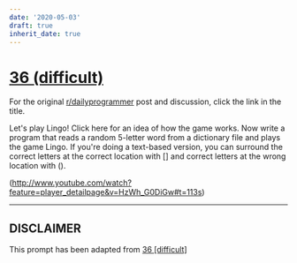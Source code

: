 ```yaml
---
date: '2020-05-03'
draft: true
inherit_date: true
---
```


# [36 (difficult)](https://www.reddit.com/r/dailyprogrammer/comments/rujav/452012_challenge_36_difficult/)

For the original [r/dailyprogrammer](https://www.reddit.com/r/dailyprogrammer/) post and discussion, click the link in the title.

Let's play Lingo!  Click here for an idea of how the game works.  Now write a program that reads a random 5-letter word from a dictionary file and plays the game Lingo.  If you're doing a text-based version, you can surround the correct letters at the correct location with [] and correct letters at the wrong location with ().

(http://www.youtube.com/watch?feature=player_detailpage&v=HzWh_G0DiGw#t=113s)

----
## **DISCLAIMER**
This prompt has been adapted from [36 [difficult]](https://www.reddit.com/r/dailyprogrammer/comments/rujav/452012_challenge_36_difficult/
)
